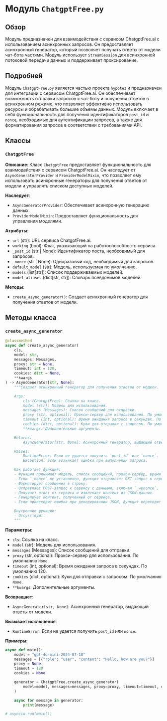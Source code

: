 # Модуль `ChatgptFree.py`

## Обзор

Модуль предназначен для взаимодействия с сервисом ChatgptFree.ai с использованием асинхронных запросов. Он предоставляет асинхронный генератор, который позволяет получать ответы от модели чат-бота частями. Модуль использует `StreamSession` для асинхронной потоковой передачи данных и поддерживает проксирование.

## Подробней

Модуль `ChatgptFree.py` является частью проекта `hypotez` и предназначен для интеграции с сервисом ChatgptFree.ai. Он обеспечивает возможность отправки запросов к чат-боту и получения ответов в асинхронном режиме, что позволяет эффективно использовать ресурсы и обрабатывать большие объемы данных. Модуль включает в себя функциональность для получения идентификаторов `post_id` и `nonce`, необходимых для аутентификации запросов, а также для форматирования запросов в соответствии с требованиями API.

## Классы

### `ChatgptFree`

**Описание**:
Класс `ChatgptFree` предоставляет функциональность для взаимодействия с сервисом ChatgptFree.ai. Он наследует от `AsyncGeneratorProvider` и `ProviderModelMixin`, что позволяет ему использовать асинхронные генераторы для получения ответов от модели и управлять списком доступных моделей.

**Наследует**:
- `AsyncGeneratorProvider`: Обеспечивает асинхронную генерацию данных.
- `ProviderModelMixin`: Предоставляет функциональность для управления моделями.

**Атрибуты**:
- `url` (str): URL сервиса ChatgptFree.ai.
- `working` (bool): Флаг, указывающий на работоспособность сервиса.
- `_post_id` (str | None): Идентификатор поста, необходимый для запросов.
- `_nonce` (str | None): Одноразовый код, необходимый для запросов.
- `default_model` (str): Модель, используемая по умолчанию.
- `models` (list[str]): Список поддерживаемых моделей.
- `model_aliases` (dict[str, str]): Словарь псевдонимов моделей.

**Методы**:
- `create_async_generator()`: Создает асинхронный генератор для получения ответов от модели.

## Методы класса

### `create_async_generator`

```python
@classmethod
async def create_async_generator(
    cls,
    model: str,
    messages: Messages,
    proxy: str = None,
    timeout: int = 120,
    cookies: dict = None,
    **kwargs
) -> AsyncGenerator[str, None]:
    """Создает асинхронный генератор для получения ответов от модели.

    Args:
        cls (ChatgptFree): Ссылка на класс.
        model (str): Модель для использования.
        messages (Messages): Список сообщений для отправки.
        proxy (str, optional): Прокси-сервер для использования. По умолчанию `None`.
        timeout (int, optional): Время ожидания запроса в секундах. По умолчанию 120.
        cookies (dict, optional): Куки для отправки с запросом. По умолчанию `None`.
        **kwargs: Дополнительные аргументы.

    Returns:
        AsyncGenerator[str, None]: Асинхронный генератор, выдающий ответы от модели.

    Raises:
        RuntimeError: Если не удается получить `post_id` или `nonce`.
        Exception: Если возникает ошибка при выполнении запроса.

    Как работает функция:
    - Функция принимает модель, список сообщений, прокси-сервер, время ожидания и куки.
    - Если `_nonce` не установлен, функция отправляет GET-запрос к сервису для получения `post_id` и `nonce`.
    - Форматирует сообщения в строку.
    - Отправляет POST-запрос к сервису с данными, включая `_wpnonce`, `post_id`, `url`, `action`, `message` и `bot_id`.
    - Получает ответ от сервиса и извлекает контент из JSON-данных.
    - Генерирует контент, полученный от сервиса.
    - Если происходит ошибка при декодировании JSON, функция переходит к следующей итерации.

    Внутренние функции:
    - Отсутствуют.
    """
```

**Параметры**:
- `cls`: Ссылка на класс.
- `model` (str): Модель для использования.
- `messages` (Messages): Список сообщений для отправки.
- `proxy` (str, optional): Прокси-сервер для использования. По умолчанию `None`.
- `timeout` (int, optional): Время ожидания запроса в секундах. По умолчанию 120.
- `cookies` (dict, optional): Куки для отправки с запросом. По умолчанию `None`.
- `**kwargs`: Дополнительные аргументы.

**Возвращает**:
- `AsyncGenerator[str, None]`: Асинхронный генератор, выдающий ответы от модели.

**Вызывает исключения**:
- `RuntimeError`: Если не удается получить `post_id` или `nonce`.

**Примеры**:

```python
async def main():
    model = "gpt-4o-mini-2024-07-18"
    messages = [{"role": "user", "content": "Hello, how are you?"}]
    proxy = None
    timeout = 120
    cookies = None

    generator = ChatgptFree.create_async_generator(
        model=model, messages=messages, proxy=proxy, timeout=timeout, cookies=cookies
    )

    async for message in generator:
        print(message)

# asyncio.run(main())